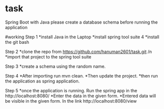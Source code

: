 # task
Spring Boot with Java 
please create a database schema before running the application

#working
Step 1
*install Java in the Laptop
*install spring tool suite 4
*install the git bash

Step 2
*clone the repo from https://github.com/hanuman2601/task.git 
/n *import that project to the spring tool suite

Step 3
*create a schema using the random name.

Step 4
*After importing run mvn clean.
*Then update the project.
*then run the application as spring application.

Step 5
*once the application is running. Run the spring app in the http://localhost:8080/
*Enter the data in the given form.
*Entered data will be visible in the given form. In the link http://localhost:8080/view
